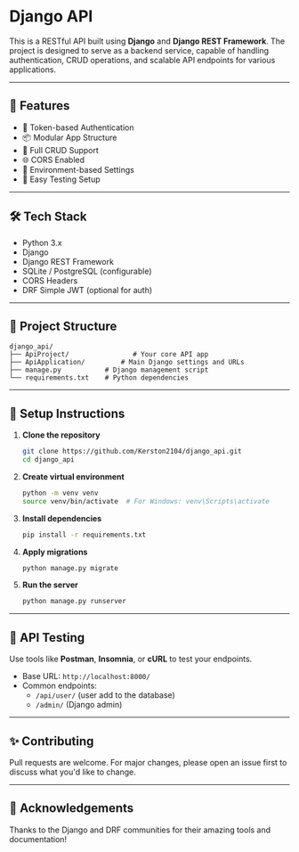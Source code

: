 # Django API

This is a RESTful API built using **Django** and **Django REST Framework**. The project is designed to serve as a backend service, capable of handling authentication, CRUD operations, and scalable API endpoints for various applications.

---

## 🚀 Features

- 🔐 Token-based Authentication
- 📦 Modular App Structure
- 🔄 Full CRUD Support
- 🌐 CORS Enabled
- 📂 Environment-based Settings
- 🧪 Easy Testing Setup

---

## 🛠️ Tech Stack

- Python 3.x  
- Django  
- Django REST Framework  
- SQLite / PostgreSQL (configurable)  
- CORS Headers  
- DRF Simple JWT (optional for auth)  

---

## 📁 Project Structure

```
django_api/
├── ApiProject/                # Your core API app
├── ApiApplication/         # Main Django settings and URLs
├── manage.py           # Django management script
└── requirements.txt    # Python dependencies
```

---

## 🔧 Setup Instructions

1. **Clone the repository**
   ```bash
   git clone https://github.com/Kerston2104/django_api.git
   cd django_api
   ```

2. **Create virtual environment**
   ```bash
   python -m venv venv
   source venv/bin/activate  # For Windows: venv\Scripts\activate
   ```

3. **Install dependencies**
   ```bash
   pip install -r requirements.txt
   ```

4. **Apply migrations**
   ```bash
   python manage.py migrate
   ```

5. **Run the server**
   ```bash
   python manage.py runserver
   ```

---

## 🧪 API Testing

Use tools like **Postman**, **Insomnia**, or **cURL** to test your endpoints.

- Base URL: `http://localhost:8000/`
- Common endpoints:
  - `/api/user/` (user add to the database)
  - `/admin/` (Django admin)

---

## ✨ Contributing

Pull requests are welcome. For major changes, please open an issue first to discuss what you'd like to change.

---

## 🙌 Acknowledgements

Thanks to the Django and DRF communities for their amazing tools and documentation!

